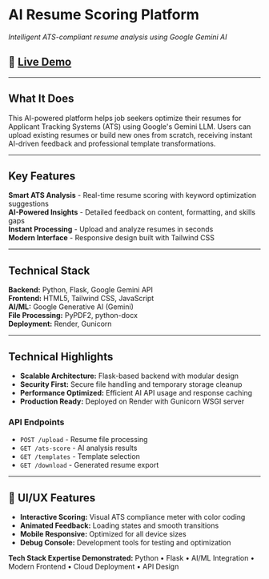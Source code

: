 # AI Resume Scoring Platform

*Intelligent ATS-compliant resume analysis using Google Gemini AI*

## 🚀 [Live Demo](your-render-deployment-url-here) 

---

## What It Does

This AI-powered platform helps job seekers optimize their resumes for Applicant Tracking Systems (ATS) using Google's Gemini LLM. Users can upload existing resumes or build new ones from scratch, receiving instant AI-driven feedback and professional template transformations.


---

##  Key Features

**Smart ATS Analysis** - Real-time resume scoring with keyword optimization suggestions  
**AI-Powered Insights** - Detailed feedback on content, formatting, and skills gaps  
**Instant Processing** - Upload and analyze resumes in seconds  
**Modern Interface** - Responsive design built with Tailwind CSS

---

## Technical Stack

**Backend:** Python, Flask, Google Gemini API  
**Frontend:** HTML5, Tailwind CSS, JavaScript  
**AI/ML:** Google Generative AI (Gemini)  
**File Processing:** PyPDF2, python-docx  
**Deployment:** Render, Gunicorn

---

## Technical Highlights

- **Scalable Architecture:** Flask-based backend with modular design
- **Security First:** Secure file handling and temporary storage cleanup
- **Performance Optimized:** Efficient AI API usage and response caching
- **Production Ready:** Deployed on Render with Gunicorn WSGI server

### API Endpoints
- `POST /upload` - Resume file processing
- `GET /ats-score` - AI analysis results  
- `GET /templates` - Template selection
- `GET /download` - Generated resume export

---

## 🎨 UI/UX Features

- **Interactive Scoring:** Visual ATS compliance meter with color coding
- **Animated Feedback:** Loading states and smooth transitions
- **Mobile Responsive:** Optimized for all device sizes
- **Debug Console:** Development tools for testing and optimization


**Tech Stack Expertise Demonstrated:** Python • Flask • AI/ML Integration • Modern Frontend • Cloud Deployment • API Design
